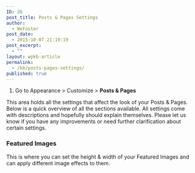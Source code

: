 ```yaml
---
ID: 26
post_title: Posts & Pages Settings
author:
  - WeFoster
post_date:
  - 2015-10-07 21:19:19
post_excerpt:
  - ""
layout: wpkb-article
permalink:
  - /kb/posts-pages-settings/
published: true
---
```



1. Go to Appearance > Customize > **Posts & Pages**

This area holds all the settings that affect the look of your Posts & Pages. Below is a quick overview of all the sections available. All settings come with descriptions and hopefully should explain themselves. Please let us know if you have any improvements or need further clarification about certain settings.

### Featured Images

This is where you can set the height & width of your Featured Images and can apply different image effects to them.
